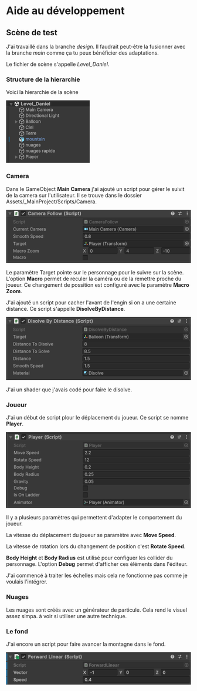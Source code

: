 # Aide au développement

## Scène de test

J'ai travaillé dans la branche *design*. Il faudrait peut-être la fusionner avec la branche *main* comme ça tu peux bénéficier des adaptations.

Le fichier de scène s'appelle *Level_Daniel*.

### Structure de la hierarchie

Voici la hierarchie de la scène

![hierarchy-level-daniel](Images/hierarchy-level-daniel.png)

### Camera

Dans le GameObject __Main Camera__ j'ai ajouté un script pour gérer le suivit de la camera sur l'utilisateur. Il se trouve dans le dossier Assets/_MainProject/Scripts/Camera.

![camera follow](Images/camera-follow.png)

Le paramètre Target pointe sur le personnage pour le suivre sur la scène. L'option __Macro__ permet de reculer la caméra ou de la remettre proche du joueur. Ce changement de possition est configuré avec le paramètre __Macro Zoom__.

J'ai ajouté un script pour cacher l'avant de l'engin si on a une certaine distance. Ce script s'appelle __DisolveByDistance__.

![disolve-by-distance](Images/disolve-by-distance.png)

J'ai un shader que j'avais codé pour faire le disolve.

### Joueur

J'ai un début de script plour le déplacement du joueur. Ce script se nomme __Player__.

![player-script](Images/player-script.png)

Il y a plusieurs paramètres qui permettent d'adapter le comportement du joueur.

La vitesse du déplacement du joueur se paramètre avec __Move Speed__.

La vitesse de rotation lors du changement de position c'est __Rotate Speed__.

__Body Height__ et __Body Radius__ est utilisé pour configuer les collider du personnage. L'option __Debug__ permet d'afficher ces éléments dans l'éditeur.

J'ai commencé à traiter les échelles mais cela ne fonctionne pas comme je voulais l'intégrer. 

### Nuages

Les nuages sont créés avec un générateur de particule. Cela rend le visuel assez simpa. à voir si utiliser une autre technique.

### Le fond

J'ai encore un script pour faire avancer la montagne dans le fond.

![player-script](Images/follow-linear.png)


